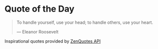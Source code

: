 # Quote of the Day

<!-- QUOTE_START -->
> To handle yourself, use your head; to handle others, use your heart.
>
> — Eleanor Roosevelt

Inspirational quotes provided by <a href="https://zenquotes.io/" target="_blank">ZenQuotes API</a>
<!-- QUOTE_END -->